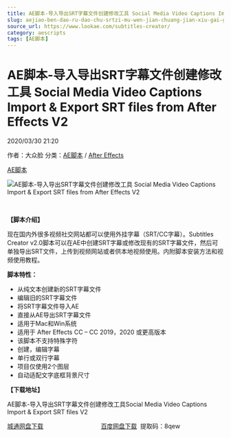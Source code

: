 ```yaml
---
title: AE脚本-导入导出SRT字幕文件创建修改工具 Social Media Video Captions Import & Export SRT files from After Effects V2
slug: aejiao-ben-dao-ru-dao-chu-srtzi-mu-wen-jian-chuang-jian-xiu-gai-gong-ju-social-media-video-captions-import-export-srt-files-from-after-effects-v2
source_url: https://www.lookae.com/subtitles-creator/
category: aescripts
tags: [AE脚本]
---
```

# AE脚本-导入导出SRT字幕文件创建修改工具 Social Media Video Captions Import & Export SRT files from After Effects V2

2020/03/30 21:20

作者：大众脸
分类：[AE脚本](https://www.lookae.com/after-effects/aescripts/) / [After Effects](https://www.lookae.com/after-effects/)

[AE脚本](https://www.lookae.com/tag/ae%e8%84%9a%e6%9c%ac/)

![AE脚本-导入导出SRT字幕文件创建修改工具 Social Media Video Captions Import & Export SRT files from After Effects V2](https://www.lookae.com/wp-content/uploads/2020/03/Export-SRT.jpg "AE脚本-导入导出SRT字幕文件创建修改工具 Social Media Video Captions Import & Export SRT files from After Effects V2-LookAE.com")

﻿

**【脚本介绍】**

现在国内外很多视频社交网站都可以使用外挂字幕（SRT/CC字幕）。Subtitles Creator v2.0脚本可以在AE中创建SRT字幕或修改现有的SRT字幕文件，然后可单独导出SRT文件，上传到视频网站或者供本地视频使用。内附脚本安装方法和视频使用教程。

**脚本特性：**

* 从纯文本创建新的SRT字幕文件
* 编辑旧的SRT字幕文件
* 将SRT字幕文件导入AE
* 直接从AE导出SRT字幕文件
* 适用于Mac和Win系统
* 适用于 After Effects CC – CC 2019，2020 或更高版本
* 该脚本不支持特殊字符
* 创建，编辑字幕
* 单行或双行字幕
* 项目仅使用2个图层
* 自动适配文字底框背景尺寸

**【下载地址】**

AE脚本-导入导出SRT字幕文件创建修改工具Social Media Video Captions Import & Export SRT files V2

[城通网盘下载](https://72k.us/file/680462-433722269)                                  [百度网盘下载](https://pan.baidu.com/s/1bkLFuyS6CS4qMvM2DJTHzQ)  提取码：8qew
